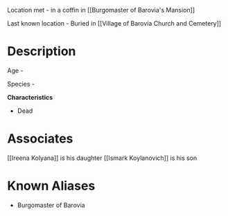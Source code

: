Location met - in a coffin in [[Burgomaster of Barovia's Mansion]]

Last known location - Buried in [[Village of Barovia Church and Cemetery]]
# Description
Age - 

Species - 

**Characteristics**
* Dead
# Associates
[[Ireena Kolyana]] is his daughter
[[Ismark Koylanovich]] is his son
# Known Aliases
* Burgomaster of Barovia